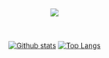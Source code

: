 <h1 align="center">
<img src="https://readme-typing-svg.herokuapp.com/?font=Righteous&size=35&center=true&vCenter=true&width=500&height=70&duration=4000&lines=Hi!+👋;+My+name+is+Emerson!;" />
</h1>

<br>

<div align="center" >
  
  <a href="#">![Github stats](https://github-readme-stats.vercel.app/api?username=smoothemerson&theme=blueberry&count_private=true&hide_border=true&line_height=20)</a>
  <a href="#">![Top Langs](https://github-readme-stats.vercel.app/api/top-langs/?username=smoothemerson&layout=compact&theme=blueberry&count_private=true&hide_border=true)</a>
  
</div>
<br>



